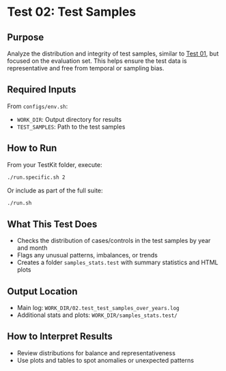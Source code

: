 
# Test 02: Test Samples

## Purpose
Analyze the distribution and integrity of test samples, similar to [Test 01](Test_01%20-%20test_train_samples_over_years.md), but focused on the evaluation set. This helps ensure the test data is representative and free from temporal or sampling bias.

## Required Inputs
From `configs/env.sh`:

- `WORK_DIR`: Output directory for results
- `TEST_SAMPLES`: Path to the test samples

## How to Run
From your TestKit folder, execute:
```bash
./run.specific.sh 2
```
Or include as part of the full suite:
```bash
./run.sh
```

## What This Test Does
- Checks the distribution of cases/controls in the test samples by year and month
- Flags any unusual patterns, imbalances, or trends
- Creates a folder `samples_stats.test` with summary statistics and HTML plots

## Output Location
- Main log: `WORK_DIR/02.test_test_samples_over_years.log`
- Additional stats and plots: `WORK_DIR/samples_stats.test/`

## How to Interpret Results
- Review distributions for balance and representativeness
- Use plots and tables to spot anomalies or unexpected patterns
